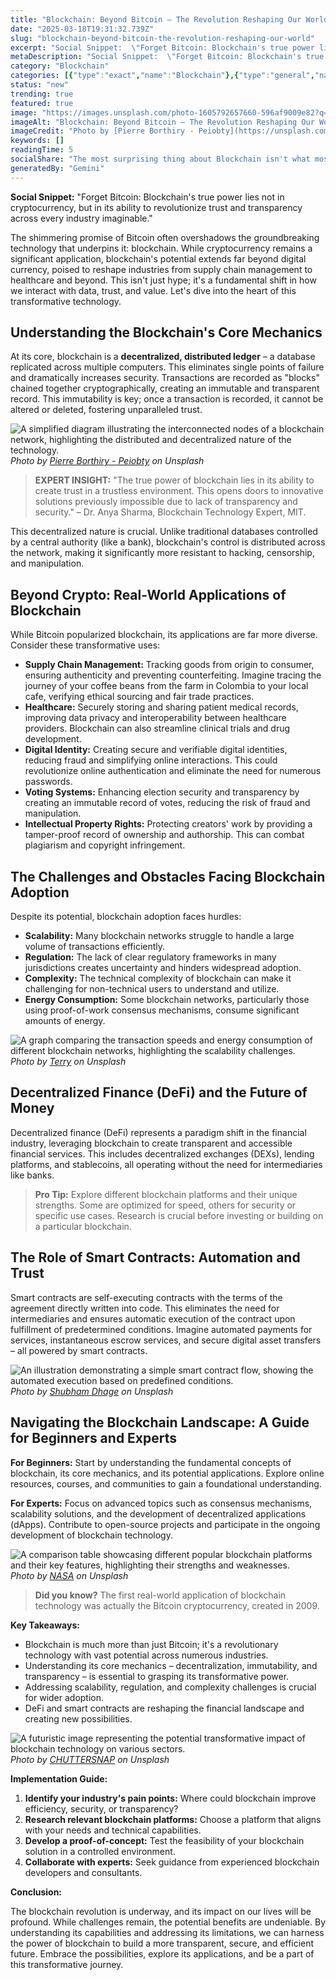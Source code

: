 ```yaml
---
title: "Blockchain: Beyond Bitcoin – The Revolution Reshaping Our World"
date: "2025-03-18T19:31:32.739Z"
slug: "blockchain-beyond-bitcoin-the-revolution-reshaping-our-world"
excerpt: "Social Snippet:  \"Forget Bitcoin: Blockchain's true power lies not in cryptocurrency, but in its ability to revolutionize trust and transparency across every industry imaginable.\""
metaDescription: "Social Snippet:  \"Forget Bitcoin: Blockchain's true power lies not in cryptocurrency, but in its ability to revolutionize trust and transparency across eve..."
category: "Blockchain"
categories: [{"type":"exact","name":"Blockchain"},{"type":"general","name":"Finance"},{"type":"medium","name":"Digital Currency"},{"type":"specific","name":"Cryptocurrency Exchanges"},{"type":"niche","name":"Decentralized Finance"}]
status: "new"
trending: true
featured: true
image: "https://images.unsplash.com/photo-1605792657660-596af9009e82?q=85&w=1200&fit=max&fm=webp&auto=compress"
imageAlt: "Blockchain: Beyond Bitcoin – The Revolution Reshaping Our World"
imageCredit: "Photo by [Pierre Borthiry - Peiobty](https://unsplash.com/@peiobty) on Unsplash"
keywords: []
readingTime: 5
socialShare: "The most surprising thing about Blockchain isn't what most people think. Find out what experts really say about this game-changing topic."
generatedBy: "Gemini"
---
```




**Social Snippet:**  "Forget Bitcoin: Blockchain's true power lies not in cryptocurrency, but in its ability to revolutionize trust and transparency across every industry imaginable."

The shimmering promise of Bitcoin often overshadows the groundbreaking technology that underpins it: blockchain.  While cryptocurrency remains a significant application, blockchain's potential extends far beyond digital currency, poised to reshape industries from supply chain management to healthcare and beyond.  This isn't just hype; it's a fundamental shift in how we interact with data, trust, and value.  Let's dive into the heart of this transformative technology.

## Understanding the Blockchain's Core Mechanics

At its core, blockchain is a **decentralized, distributed ledger** – a database replicated across multiple computers.  This eliminates single points of failure and dramatically increases security.  Transactions are recorded as "blocks" chained together cryptographically, creating an immutable and transparent record.  This immutability is key; once a transaction is recorded, it cannot be altered or deleted, fostering unparalleled trust.

![A simplified diagram illustrating the interconnected nodes of a blockchain network, highlighting the distributed and decentralized nature of the technology.](https://images.unsplash.com/photo-1605792657660-596af9009e82?q=85&w=1200&fit=max&fm=webp&auto=compress)
*Photo by [Pierre Borthiry - Peiobty](https://unsplash.com/@peiobty) on Unsplash*

> **EXPERT INSIGHT:**  "The true power of blockchain lies in its ability to create trust in a trustless environment. This opens doors to innovative solutions previously impossible due to lack of transparency and security." – Dr. Anya Sharma, Blockchain Technology Expert, MIT.

This decentralized nature is crucial.  Unlike traditional databases controlled by a central authority (like a bank), blockchain's control is distributed across the network, making it significantly more resistant to hacking, censorship, and manipulation.

## Beyond Crypto: Real-World Applications of Blockchain

While Bitcoin popularized blockchain, its applications are far more diverse. Consider these transformative uses:

*   **Supply Chain Management:** Tracking goods from origin to consumer, ensuring authenticity and preventing counterfeiting.  Imagine tracing the journey of your coffee beans from the farm in Colombia to your local cafe, verifying ethical sourcing and fair trade practices.
*   **Healthcare:** Securely storing and sharing patient medical records, improving data privacy and interoperability between healthcare providers.  Blockchain can also streamline clinical trials and drug development.
*   **Digital Identity:** Creating secure and verifiable digital identities, reducing fraud and simplifying online interactions. This could revolutionize online authentication and eliminate the need for numerous passwords.
*   **Voting Systems:** Enhancing election security and transparency by creating an immutable record of votes, reducing the risk of fraud and manipulation.
*   **Intellectual Property Rights:** Protecting creators' work by providing a tamper-proof record of ownership and authorship. This can combat plagiarism and copyright infringement.

## The Challenges and Obstacles Facing Blockchain Adoption

Despite its potential, blockchain adoption faces hurdles:

*   **Scalability:**  Many blockchain networks struggle to handle a large volume of transactions efficiently.
*   **Regulation:** The lack of clear regulatory frameworks in many jurisdictions creates uncertainty and hinders widespread adoption.
*   **Complexity:** The technical complexity of blockchain can make it challenging for non-technical users to understand and utilize.
*   **Energy Consumption:** Some blockchain networks, particularly those using proof-of-work consensus mechanisms, consume significant amounts of energy.

![A graph comparing the transaction speeds and energy consumption of different blockchain networks, highlighting the scalability challenges.](https://images.unsplash.com/photo-1566132127697-4524fea60007?q=85&w=1200&fit=max&fm=webp&auto=compress)
*Photo by [Terry](https://unsplash.com/@blueskin) on Unsplash*

## Decentralized Finance (DeFi) and the Future of Money

Decentralized finance (DeFi) represents a paradigm shift in the financial industry, leveraging blockchain to create transparent and accessible financial services.  This includes decentralized exchanges (DEXs), lending platforms, and stablecoins, all operating without the need for intermediaries like banks.

> **Pro Tip:**  Explore different blockchain platforms and their unique strengths.  Some are optimized for speed, others for security or specific use cases. Research is crucial before investing or building on a particular blockchain.

## The Role of Smart Contracts: Automation and Trust

Smart contracts are self-executing contracts with the terms of the agreement directly written into code.  This eliminates the need for intermediaries and ensures automatic execution of the contract upon fulfillment of predetermined conditions.  Imagine automated payments for services, instantaneous escrow services, and secure digital asset transfers – all powered by smart contracts.

![An illustration demonstrating a simple smart contract flow, showing the automated execution based on predefined conditions.](https://images.unsplash.com/photo-1639322537228-f710d846310a?q=85&w=1200&fit=max&fm=webp&auto=compress)
*Photo by [Shubham Dhage](https://unsplash.com/@theshubhamdhage) on Unsplash*

## Navigating the Blockchain Landscape:  A Guide for Beginners and Experts

**For Beginners:** Start by understanding the fundamental concepts of blockchain, its core mechanics, and its potential applications. Explore online resources, courses, and communities to gain a foundational understanding.

**For Experts:**  Focus on advanced topics such as consensus mechanisms, scalability solutions, and the development of decentralized applications (dApps).  Contribute to open-source projects and participate in the ongoing development of blockchain technology.

![A comparison table showcasing different popular blockchain platforms and their key features, highlighting their strengths and weaknesses.](https://images.unsplash.com/photo-1451187580459-43490279c0fa?q=85&w=1200&fit=max&fm=webp&auto=compress)
*Photo by [NASA](https://unsplash.com/@nasa) on Unsplash*

> **Did you know?**  The first real-world application of blockchain technology was actually the Bitcoin cryptocurrency, created in 2009.

**Key Takeaways:**

*   Blockchain is much more than just Bitcoin; it's a revolutionary technology with vast potential across numerous industries.
*   Understanding its core mechanics – decentralization, immutability, and transparency – is essential to grasping its transformative power.
*   Addressing scalability, regulation, and complexity challenges is crucial for wider adoption.
*   DeFi and smart contracts are reshaping the financial landscape and creating new possibilities.

![A futuristic image representing the potential transformative impact of blockchain technology on various sectors.](https://images.unsplash.com/photo-1530333821974-f9fcfd6718c8?q=85&w=1200&fit=max&fm=webp&auto=compress)
*Photo by [CHUTTERSNAP](https://unsplash.com/@chuttersnap) on Unsplash*

**Implementation Guide:**

1.  **Identify your industry's pain points:** Where could blockchain improve efficiency, security, or transparency?
2.  **Research relevant blockchain platforms:** Choose a platform that aligns with your needs and technical capabilities.
3.  **Develop a proof-of-concept:** Test the feasibility of your blockchain solution in a controlled environment.
4.  **Collaborate with experts:** Seek guidance from experienced blockchain developers and consultants.

**Conclusion:**

The blockchain revolution is underway, and its impact on our lives will be profound.  While challenges remain, the potential benefits are undeniable.  By understanding its capabilities and addressing its limitations, we can harness the power of blockchain to build a more transparent, secure, and efficient future.  Embrace the possibilities, explore its applications, and be a part of this transformative journey.


<div class="reading-progress-container">
  <div id="reading-progress" class="reading-progress"></div>
</div>
